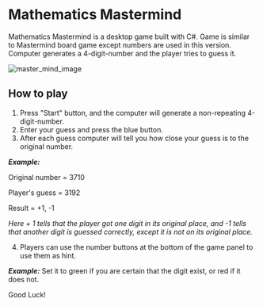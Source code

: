 # Mathematics Mastermind 

Mathematics Mastermind is a desktop game built with C#. Game is similar to Mastermind board game except numbers are used in this version. Computer generates a 4-digit-number and the player tries to guess it. 

![master_mind_image](https://user-images.githubusercontent.com/25511541/39486316-8de9baa2-4d30-11e8-8aa8-c2cdc5557107.JPG)

## How to play
1. Press "Start" button, and the computer will generate a non-repeating 4-digit-number.
2. Enter your guess and press the blue button.
3. After each guess computer will tell you how close your guess is to the original number.

***Example:*** 

Original number = 3710

Player's guess = 3192

Result = +1, -1
    
*Here + 1 tells that the player got one digit in its original place, and -1 tells that another digit is guessed correctly, except it is not on its original place.*

4. Players can use the number buttons at the bottom of the game panel to use them as hint.

***Example:*** Set it to green if you are certain that the digit exist, or red if it does not.

Good Luck!
